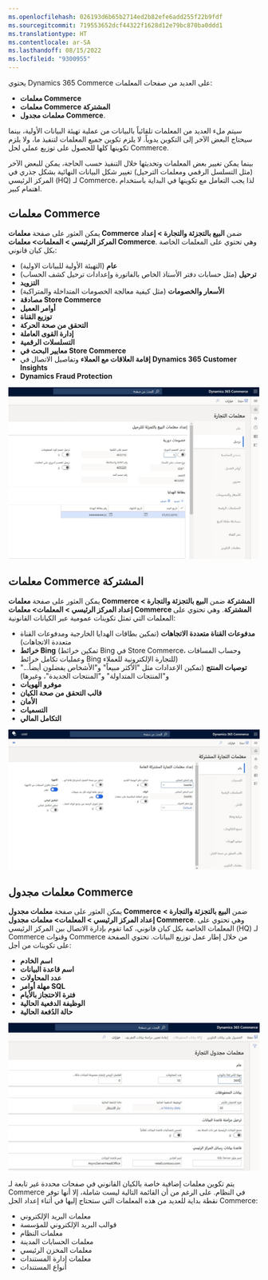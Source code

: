 ```yaml
---
ms.openlocfilehash: 026193d6b65b2714ed2b82efe6add255f22b9fdf
ms.sourcegitcommit: 719553652dcf44322f1628d12e79bc870ba0ddd1
ms.translationtype: HT
ms.contentlocale: ar-SA
ms.lasthandoff: 08/15/2022
ms.locfileid: "9300955"
---
```

يحتوي Dynamics 365 Commerce على العديد من صفحات المعلمات: 

-   **معلمات Commerce**
-   **معلمات Commerce المشتركة**
-   **معلمات مجدول Commerce**. 

سيتم ملء العديد من المعلمات تلقائياً بالبيانات من عملية تهيئة البيانات الأولية، بينما سيحتاج البعض الآخر إلى التكوين يدوياً. لا يلزم تكوين جميع المعلمات لتنفيذ ما، ولا يلزم تكوينها كلها للحصول على توزيع عملي لحل Commerce. 

بينما يمكن تغيير بعض المعلمات وتحديثها خلال التنفيذ حسب الحاجة، يمكن للبعض الآخر (مثل التسلسل الرقمي ومعلمات الترحيل) تغيير شكل البيانات النهائية بشكل جذري في المركز الرئيسي (HQ) لـ Commerce، لذا يجب التعامل مع تكوينها في البداية باستخدام اهتمام كبير.  

## <a name="commerce-parameters"></a>معلمات Commerce

يمكن العثور على صفحة **معلمات Commerce** ضمن **البيع بالتجزئة والتجارة > إعداد المركز الرئيسي > المعلمات> معلمات Commerce**. وهي تحتوي على المعلمات الخاصة بكل كيان قانوني:

-   **عام** (التهيئة الأولية للبيانات الاولية)
-   **ترحيل** (مثل حسابات دفتر الأستاذ الخاص بالفاتورة وإعدادات ترحيل كشف الحساب) 
-   **التزويد**
-   **الأسعار والخصومات** (مثل كيفية معالجة الخصومات المتداخلة والمتراكبة)
-   **مصادقة Store Commerce**
-   **أوامر العميل**
-   **توزيع القناة**
-   **التحقق من صحة الحركة**
-   **إدارة القوى العاملة**
-   **التسلسلات الرقمية**
-   **معايير البحث في Store Commerce**
-   **إقامة العلاقات مع العملاء** وتفاصيل الاتصال في **Dynamics 365 Customer Insights**  
-   **Dynamics Fraud Protection**  


[ ![لقطة شاشة لصفحة إعداد معلمات البيع بالتجزئة للترحيل](../media/retail-parameters-for-posting-03-ss.jpg) ](../media/retail-parameters-for-posting-03-ss.jpg#lightbox)

## <a name="commerce-shared-parameters"></a>معلمات Commerce المشتركة

يمكن العثور على صفحة **معلمات Commerce المشتركة** ضمن **البيع بالتجزئة والتجارة > إعداد المركز الرئيسي > المعلمات> معلمات Commerce المشتركة**. وهي تحتوي على المعلمات التي تمثل تكوينات عمومية عبر الكيانات القانونية:

-   **مدفوعات القناة متعددة الاتجاهات** (تمكين بطاقات الهدايا الخارجية ومدفوعات القناة متعددة الاتجاهات)
-   **خرائط Bing** (تمكين خرائط Bing في Store Commerce، وحساب المسافات وعمليات تكامل خرائط Bing للتجارة الإلكترونية للعملاء)
-   **توصيات المنتج** (تمكين الإعدادات مثل "الأكثر مبيعاً" و"‬‏‫الأشخاص يفضلون أيضاً..." و"المنتجات المتداولة" و"المنتجات الجديدة"، وغيرها)
-   **موفرو الهويات**
-   **قالب التحقق من صحة الكيان**
-   **الأمان**
-   **التسميات**
-   **التكامل المالي**
 

[ ![لقطة شاشة لصفحة إعداد معلمات commerce المشتركة العامة](../media/shared-parameters-04-ss.jpg) ](../media/shared-parameters-04-ss.jpg#lightbox)

## <a name="commerce-scheduler-parameters"></a>معلمات مجدول Commerce

يمكن العثور على صفحة **معلمات مجدول Commerce** ضمن **البيع بالتجزئة والتجارة > إعداد المركز الرئيسي > المعلمات> معلمات مجدول Commerce**. وهي تحتوي على المعلمات الخاصة بكل كيان قانوني، كما تقوم بإدارة الاتصال بين المركز الرئيسي (HQ) لـ Commerce وقنوات Commerce من خلال إطار عمل توزيع البيانات. تحتوي الصفحة على تكوينات من أجل:

-   **اسم الخادم**
-   **اسم قاعدة البيانات**
-   **عدد المحاولات**
-   **مهلة أوامر SQL**
-   **فترة الاحتجاز بالأيام**
-   **الوظيفة الدفعية الحالية**
-   **حالة الدُفعة الحالية**
  
[ ![لقطة شاشة توضح معلمات مجدول Commerce](../media/scheduler-parameters-05-ss.jpg) ](../media/scheduler-parameters-05-ss.jpg#lightbox)

يتم تكوين معلمات إضافية خاصة بالكيان القانوني في صفحات محددة غير تابعة لـ Commerce في النظام. على الرغم من أن القائمة التالية ليست شاملة، إلا أنها توفر نقطة بداية للعديد من هذه المعلمات التي ستحتاج إليها في أثناء إعداد الحل Commerce:

-   معلمات البريد الإلكتروني
-   قوالب البريد الإلكتروني للمؤسسة
-   معلمات النظام
-   معلمات الحسابات المدينة
-   معلمات المخزن الرئيسي
-   معلمات إدارة المستندات
-   أنواع المستندات 

